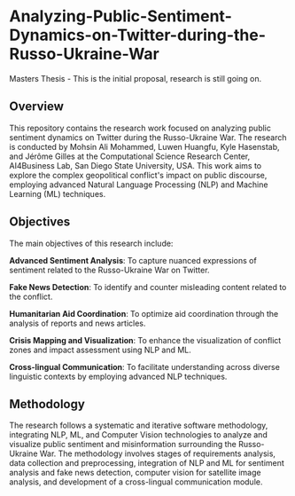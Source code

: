 # Analyzing-Public-Sentiment-Dynamics-on-Twitter-during-the-Russo-Ukraine-War
Masters Thesis - This is the initial proposal, research is still going on. 

## Overview
This repository contains the research work focused on analyzing public sentiment dynamics on Twitter during the Russo-Ukraine War. The research is conducted by Mohsin Ali Mohammed, Luwen Huangfu, Kyle Hasenstab, and Jérôme Gilles at the Computational Science Research Center, AI4Business Lab, San Diego State University, USA. This work aims to explore the complex geopolitical conflict's impact on public discourse, employing advanced Natural Language Processing (NLP) and Machine Learning (ML) techniques.

## Objectives
The main objectives of this research include:

**Advanced Sentiment Analysis**: To capture nuanced expressions of sentiment related to the Russo-Ukraine War on Twitter.

**Fake News Detection**: To identify and counter misleading content related to the conflict.

**Humanitarian Aid Coordination**: To optimize aid coordination through the analysis of reports and news articles.

**Crisis Mapping and Visualization**: To enhance the visualization of conflict zones and impact assessment using NLP and ML.

**Cross-lingual Communication**: To facilitate understanding across diverse linguistic contexts by employing advanced NLP techniques.

## Methodology
The research follows a systematic and iterative software methodology, integrating NLP, ML, and Computer Vision technologies to analyze and visualize public sentiment and misinformation surrounding the Russo-Ukraine War. The methodology involves stages of requirements analysis, data collection and preprocessing, integration of NLP and ML for sentiment analysis and fake news detection, computer vision for satellite image analysis, and development of a cross-lingual communication module.

